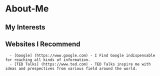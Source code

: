 # About-Me
## My Interests
## Websites I Recommend
      - [Google] (https://www.google.com) - I Find Google indispensable for reaching all kinds of information.
      - [TED Talks] (https://www.ted.com) - TED Talks inspire me with ideas and prespectives from various field around the world.
